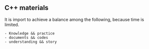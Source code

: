 C++ materials
---
It is import to achieve a balance among the following, because time is limited.

    - Knowledge && practice
    - documents && codes
    - understanding && story